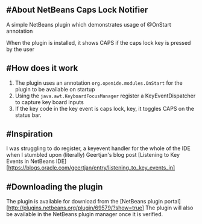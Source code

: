 #About NetBeans Caps Lock Notifier
----------------------------------

A simple NetBeans plugin which demonstrates usage of @OnStart annotation 

When the plugin is installed, it shows CAPS if the caps lock key is pressed by the user

#How does it work
-----------------

1. The plugin uses an annotation ```org.openide.modules.OnStart``` for the plugin to be available on startup
2. Using the ```java.awt.KeyboardFocusManager``` register a KeyEventDispatcher to capture key board inputs
3. If the key code in the key event is caps lock, key, it toggles CAPS on the status bar.

#Inspiration
------------

I was struggling to do register, a keyevent handler for the whole of the IDE when I stumbled upon (literally) Geertjan's blog post [Listening to Key Events in NetBeans IDE] [https://blogs.oracle.com/geertjan/entry/listening_to_key_events_in]

#Downloading the plugin
------------------------

The plugin is available for download from the [NetBeans plugin portal] [http://plugins.netbeans.org/plugin/69579/?show=true]
The plugin will also be available in the NetBeans plugin manager once it is verified.
